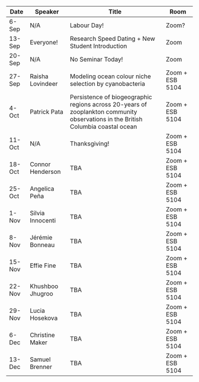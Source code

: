Date  |  Speaker                                            |  Title                                                                                                |  Room
---------|-----------------------------------------------------|---------------------------------------------------------------------------------------------------------------------|------
6-Sep   |  N/A                                             |  Labour Day!                                                                                            |  Zoom?
13-Sep   | Everyone!                                             |  Research Speed Dating + New Student Introduction                                                                                          |  Zoom
20-Sep   | N/A                                               |  No Seminar Today!                                                                                          |  Zoom
27-Sep   | Raisha Lovindeer                                           |  Modeling ocean colour niche selection by cyanobacteria                                                                                           |  Zoom + ESB 5104
4-Oct   | Patrick Pata                                              |   Persistence of biogeographic regions across 20-years of zooplankton community observations in the British Columbia coastal ocean                                                                                            |  Zoom + ESB 5104
11-Oct   |  N/A                                              |  Thanksgiving!                                                                                           |  Zoom + ESB 5104
18-Oct   |  Connor Henderson                                           |  TBA                                                                                          |  Zoom + ESB 5104
25-Oct   |  Angelica Peña                                            |  TBA                                                                                           |  Zoom + ESB 5104
1-Nov   |  Silvia Innocenti                                              |  TBA                                                                                          |  Zoom + ESB 5104
8-Nov   |  Jérémie Bonneau                                             |  TBA                                                                                           |  Zoom + ESB 5104
15-Nov   |  Effie Fine                                            |  TBA                                                                                           |  Zoom + ESB 5104
22-Nov   |  Khushboo Jhugroo                                             |  TBA                                                                                           |  Zoom + ESB 5104
29-Nov   |  Lucia Hosekova                                           |  TBA                                                                                            |  Zoom + ESB 5104
6-Dec   |  Christine Maker                                             |  TBA                                                                                           |  Zoom + ESB 5104
13-Dec   | Samuel Brenner                                            |  TBA                                                                                           |  Zoom + ESB 5104
